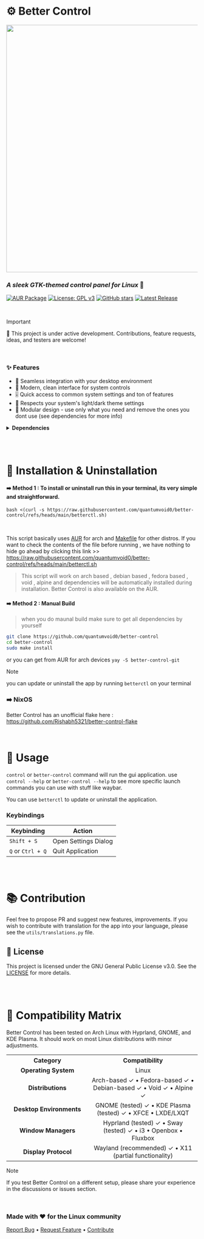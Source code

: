 # ⚙️ Better Control 

<img src="https://github.com/user-attachments/assets/3ae2383d-971b-4280-bd64-6c6c18dd05de" width="650">

### *A sleek GTK-themed control panel for Linux* 🐧

[![AUR Package](https://img.shields.io/badge/AUR-better--control--git-429768?style=flat-square&logo=archlinux&logoColor=white&labelColor=444)](https://aur.archlinux.org/packages/better-control-git)
[![License: GPL v3](https://img.shields.io/badge/License-GPLv3-429768.svg?style=flat-square&logo=github&labelColor=444)](LICENSE)
[![GitHub stars](https://img.shields.io/github/stars/quantumvoid0/better-control?style=flat-square&color=429768&logo=starship&labelColor=444)](https://github.com/quantumvoid0/better-control/stargazers)
[![Latest Release](https://img.shields.io/github/v/release/quantumvoid0/better-control.svg?style=flat-square&color=429768&logo=speedtest&label=latest-release&labelColor=444)](https://github.com/quantumvoid0/better-control/releases/latest)


<br>

> [!IMPORTANT]
> 🚧 This project is under active development. Contributions, feature requests, ideas, and testers are welcome!

<br>

### ✨ Features

- 🔄 Seamless integration with your desktop environment
- 📱 Modern, clean interface for system controls
- 🎚️ Quick access to common system settings and ton of features
- 🌙 Respects your system's light/dark theme settings
- 🧩 Modular design - use only what you need and remove the ones you dont use (see dependencies for more info)

<details>
<summary><b>Dependencies</b></summary>

<br><br>
  
Before installing, ensure you have `git` and `base-devel` installed.

### Core Dependencies

| Dependency | Purpose |
|------------|---------|
| **GTK 3** | UI framework |
| **Python Libraries** | python-gobject, python-dbus, python-psutil, python-setproctitle |

### Feature-Specific Dependencies

| Feature | Required Packages |
|---------|------------------|
| **Wi-Fi Management** | NetworkManager, python-qrcode |
| **Bluetooth** | BlueZ & BlueZ Utils |
| **Audio Control** | PipeWire or PulseAudio |
| **Brightness** | brightnessctl |
| **Power Management** | power-profiles-daemon, upower |
| **Blue Light Filter** | gammastep |
| **USBGuard** | USBGuard |
| **pillow** | For QR Code on wifi |

> [TIP]
> If you don't need a specific feature, you can safely omit its corresponding dependency and hide its tab in the settings.

</details>

<br><br>

# 💾 Installation & Uninstallation

#### ➡️ Method 1 : To install or uninstall run this in your terminal, its very simple and straightforward. 

```
bash <(curl -s https://raw.githubusercontent.com/quantumvoid0/better-control/refs/heads/main/betterctl.sh) 
```

<br>

This script basically uses [AUR](https://aur.archlinux.org/packages/better-control-git) for arch and [Makefile](https://github.com/quantumvoid0/better-control/blob/main/Makefile) for other distros. 
If you want to check the contents of the file before running , we have nothing to hide go ahead by clicking this link >> https://raw.githubusercontent.com/quantumvoid0/better-control/refs/heads/main/betterctl.sh

> This script will work on arch based , debian based , fedora based , void , alpine and dependencies will be automatically installed during installation. Better Control is also available on the AUR.

#### ➡️ Method 2 : Manual Build

> when you do maunal build make sure to get all dependencies by yourself

```bash
git clone https://github.com/quantumvoid0/better-control
cd better-control
sudo make install
```

or you can get from AUR for arch devices `yay -S better-control-git`

> [!NOTE]
> you can update or uninstall the app by running `betterctl` on your terminal

### ➡️ NixOS

Better Control has an unofficial flake here : https://github.com/Rishabh5321/better-control-flake


<br>

# 🫴 Usage

`control` or `better-control` command will run the gui application. use `control --help` or `better-control --help` to see more specific launch commands you can use with stuff like waybar.

You can use `betterctl` to update or uninstall the application.

### Keybindings

| Keybinding | Action |
|------------|--------|
| `Shift + S` | Open Settings Dialog |
| `Q` or `Ctrl + Q` | Quit Application |

<br><br>

# 📚 Contribution
Feel free to propose PR and suggest new features, improvements. If you wish to contribute with translation for the app into your language, please see the `utils/translations.py` file.


## 📄 License

This project is licensed under the GNU General Public License v3.0. See the [LICENSE](LICENSE) for more details.

<br><br>

# 🧪 Compatibility Matrix

Better Control has been tested on Arch Linux with Hyprland, GNOME, and KDE Plasma. It should work on most Linux distributions with minor adjustments.

<table>
  <tr>
    <th align="center" width="200">Category</th>
    <th align="center">Compatibility</th>
  </tr>
  <tr>
    <td align="center"><b>Operating System</b></td>
    <td align="center">Linux</td>
  </tr>
  <tr>
    <td align="center"><b>Distributions</b></td>
    <td align="center">Arch-based ✓ • Fedora-based ✓ • Debian-based ✓ • Void ✓ • Alpine ✓</td>
  </tr>
  <tr>
    <td align="center"><b>Desktop Environments</b></td>
    <td align="center">GNOME (tested) ✓ • KDE Plasma (tested) ✓ • XFCE • LXDE/LXQT</td>
  </tr>
  <tr>
    <td align="center"><b>Window Managers</b></td>
    <td align="center">Hyprland (tested) ✓ • Sway (tested) ✓ • i3 • Openbox • Fluxbox</td>
  </tr>
  <tr>
    <td align="center"><b>Display Protocol</b></td>
    <td align="center">Wayland (recommended) ✓ • X11 (partial functionality)</td>
  </tr>
</table>

> [!NOTE]
> If you test Better Control on a different setup, please share your experience in the discussions or issues section.

<br>

### Made with ❤️ for the Linux community

[Report Bug](https://github.com/quantumvoid0/better-control/issues) • 
[Request Feature](https://github.com/quantumvoid0/better-control/discussions) • 
[Contribute](https://github.com/quantumvoid0/better-control/tree/main?tab=readme-ov-file#--contribution)

